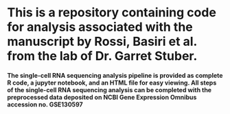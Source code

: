 # This is a repository containing code for analysis associated with the manuscript by Rossi, Basiri et al. from the lab of Dr. Garret Stuber.

#### The single-cell RNA sequencing analysis pipeline is provided as complete R code, a jupyter notebook, and an HTML file for easy viewing. All steps of the single-cell RNA sequencing analysis can be completed with the preprocessed data deposited on NCBI Gene Expression Omnibus accession no. GSE130597
